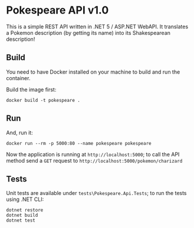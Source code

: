 # Pokespeare API v1.0

This is a simple REST API written in .NET 5 / ASP.NET WebAPI. It translates a Pokemon description (by getting its name) into its Shakespearean description! 

## Build
You need to have Docker installed on your machine to build and run the container.

Build the image first:
```docker
docker build -t pokespeare .
```

## Run
And, run it:
```docker
docker run --rm -p 5000:80 --name pokespeare pokespeare
```

Now the application is running at `http://localhost:5000`; to call the API method send a `GET` request to `http://localhost:5000/pokemon/charizard`

## Tests
Unit tests are available under `tests\Pokespeare.Api.Tests`; to run the tests using .NET CLI:
```
dotnet restore
dotnet build
dotnet test
```